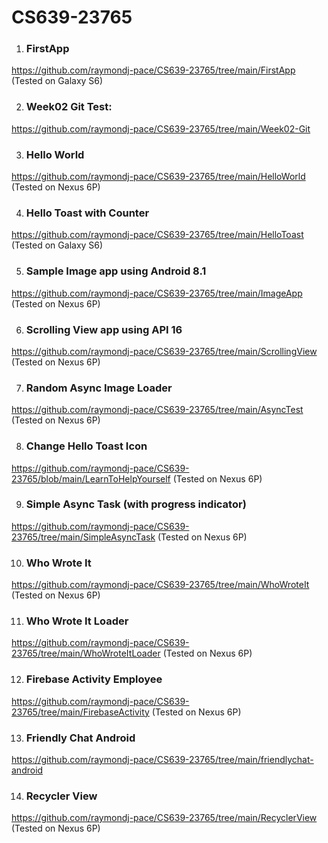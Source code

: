 # CS639-23765

1. ### FirstApp
https://github.com/raymondj-pace/CS639-23765/tree/main/FirstApp (Tested on Galaxy S6)

2. ### Week02 Git Test:
https://github.com/raymondj-pace/CS639-23765/tree/main/Week02-Git

3. ### Hello World
https://github.com/raymondj-pace/CS639-23765/tree/main/HelloWorld (Tested on Nexus 6P)

4. ### Hello Toast with Counter
https://github.com/raymondj-pace/CS639-23765/tree/main/HelloToast (Tested on Galaxy S6)

5. ### Sample Image app using Android 8.1
https://github.com/raymondj-pace/CS639-23765/tree/main/ImageApp (Tested on Nexus 6P)

6. ### Scrolling View app using API 16
https://github.com/raymondj-pace/CS639-23765/tree/main/ScrollingView (Tested on Nexus 6P)

7. ### Random Async Image Loader
https://github.com/raymondj-pace/CS639-23765/tree/main/AsyncTest (Tested on Nexus 6P)

8. ### Change Hello Toast Icon
https://github.com/raymondj-pace/CS639-23765/blob/main/LearnToHelpYourself (Tested on Nexus 6P)

9. ### Simple Async Task (with progress indicator)
https://github.com/raymondj-pace/CS639-23765/tree/main/SimpleAsyncTask (Tested on Nexus 6P)

10. ### Who Wrote It
https://github.com/raymondj-pace/CS639-23765/tree/main/WhoWroteIt (Tested on Nexus 6P)

11. ### Who Wrote It Loader
https://github.com/raymondj-pace/CS639-23765/tree/main/WhoWroteItLoader (Tested on Nexus 6P)

12. ### Firebase Activity Employee
https://github.com/raymondj-pace/CS639-23765/tree/main/FirebaseActivity (Tested on Nexus 6P)

13. ### Friendly Chat Android
https://github.com/raymondj-pace/CS639-23765/tree/main/friendlychat-android

14. ### Recycler View
https://github.com/raymondj-pace/CS639-23765/tree/main/RecyclerView (Tested on Nexus 6P)

